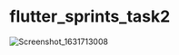 # flutter_sprints_task2
![Screenshot_1631713008](https://user-images.githubusercontent.com/90774185/133444276-bcbf388c-e112-424e-b30e-f2c98b1197f8.png)
